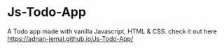 # Js-Todo-App
A Todo app made with vanilla Javascript, HTML & CSS. 
check it out here https://adnan-jemal.github.io/Js-Todo-App/
